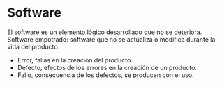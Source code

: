 # Software
El software es un elemento lógico desarrollado que no se deteriora.
Software empotrado: software que no se actualiza o modifica durante la vida del producto.
- Error, fallas en la creación del producto.
- Defecto, efectos de los errores en la creación de un producto.
- Fallo, consecuencia de los defectos, se producen con el uso.